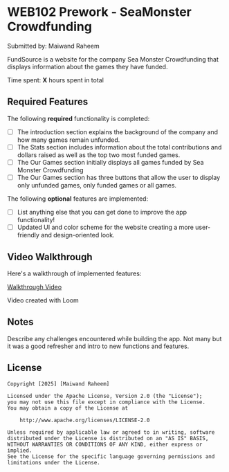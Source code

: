 # WEB102 Prework - SeaMonster Crowdfunding

Submitted by: Maiwand Raheem

FundSource is a website for the company Sea Monster Crowdfunding that displays information about the games they have funded.

Time spent: **X** hours spent in total

## Required Features

The following **required** functionality is completed:

* [ ] The introduction section explains the background of the company and how many games remain unfunded.
* [ ] The Stats section includes information about the total contributions and dollars raised as well as the top two most funded games.
* [ ] The Our Games section initially displays all games funded by Sea Monster Crowdfunding
* [ ] The Our Games section has three buttons that allow the user to display only unfunded games, only funded games or all games.

The following **optional** features are implemented:

* [ ] List anything else that you can get done to improve the app functionality!
* [ ] Updated UI and color scheme for the website creating a more user-friendly and design-oriented look.

## Video Walkthrough

Here's a walkthrough of implemented features:

[Walkthrough Video](https://www.loom.com/share/262d9847eaa346b1ba42bce1390920d8?sid=be9e337f-4a07-426f-8c62-1861eb0f631f)


<!-- Replace this with whatever GIF tool you used! -->
Video created with Loom
<!-- Recommended tools:
[Kap](https://getkap.co/) for macOS
[ScreenToGif](https://www.screentogif.com/) for Windows
[peek](https://github.com/phw/peek) for Linux. -->

## Notes

Describe any challenges encountered while building the app.
Not many but it was a good refresher and intro to new functions and features.

## License

    Copyright [2025] [Maiwand Raheem]

    Licensed under the Apache License, Version 2.0 (the "License");
    you may not use this file except in compliance with the License.
    You may obtain a copy of the License at

        http://www.apache.org/licenses/LICENSE-2.0

    Unless required by applicable law or agreed to in writing, software
    distributed under the License is distributed on an "AS IS" BASIS,
    WITHOUT WARRANTIES OR CONDITIONS OF ANY KIND, either express or implied.
    See the License for the specific language governing permissions and
    limitations under the License.
